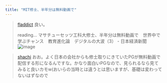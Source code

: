 ```yaml
---
title: "MIT修士、半年分は無料動画で"
---
```


> [fladdict](https://twitter.com/fladdict/status/1787985363757302051) 良い。
>
>  reading… マサチューセッツ工科大修士、半年分は無料動画で　世界中で学ぶチャンス　教育進化論　デジタルの大波（3） - 日本経済新聞
>  ![image](https://pbs.twimg.com/card_img/1787938264789512194/YgA1ZBHi?format=jpg&name=medium#.png)

> [shachi](https://twitter.com/shachi/status/1787992307234656591) おお。よく日本の会社からも修士取りにきていたPGが無料動画で配信する形になるんですな。かなり面白いPGなので、見られるなら見てみると良いカモw(おいらの当時とは違うとは思いますが、基礎は変わってないはずなので
